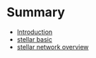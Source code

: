 # Summary

* [Introduction](README.md)
* [stellar basic](chapter1.md)
* [stellar network overview](stellar-network-overview.md)

